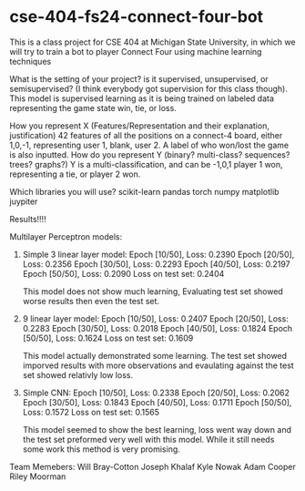# cse-404-fs24-connect-four-bot
This is a class project for CSE 404 at Michigan State University, in which we will try to train a bot to player Connect Four using machine learning techniques

What is the setting of your project? is it supervised, unsupervised, or semisupervised? (I think everybody got supervision for this class though). 
    This model is supervised learning as it is being trained on labeled data representing the game state win, tie, or loss.

How you represent X (Features/Representation  and their explanation, justification)
    42 features of all the positions on a connect-4 board, either 1,0,-1, representing user 1, blank, user 2. A label of who won/lost the game is also inputted.
How do you represent Y (binary? multi-class? sequences? trees? graphs?)
    Y is a multi-classification, and can be -1,0,1  player 1 won, representing a tie, or player 2 won. 


Which libraries you will use?
    scikit-learn
    pandas
    torch
    numpy
    matplotlib
    juypiter




Results!!!!

Multilayer Perceptron models:

1. Simple 3 linear layer model:
    Epoch [10/50], Loss: 0.2390
    Epoch [20/50], Loss: 0.2356
    Epoch [30/50], Loss: 0.2293
    Epoch [40/50], Loss: 0.2197
    Epoch [50/50], Loss: 0.2090
    Loss on test set: 0.2404

    This model does not show much learning, Evaluating test set showed worse results then even the test set.

2. 9 linear layer model:
    Epoch [10/50], Loss: 0.2407
    Epoch [20/50], Loss: 0.2283
    Epoch [30/50], Loss: 0.2018
    Epoch [40/50], Loss: 0.1824
    Epoch [50/50], Loss: 0.1624
    Loss on test set: 0.1609

    This model actually demonstrated some learning. The test set showed imporved results with more observations and evaulating against the test set showed relativly low loss.

3. Simple CNN:
    Epoch [10/50], Loss: 0.2338
    Epoch [20/50], Loss: 0.2062
    Epoch [30/50], Loss: 0.1843
    Epoch [40/50], Loss: 0.1711
    Epoch [50/50], Loss: 0.1572
    Loss on test set: 0.1565

    This model seemed to show the best learning, loss went way down and the test set preformed very well with this model. While it still needs some work this method is very promising.




Team Memebers:
Will Bray-Cotton
Joseph Khalaf
Kyle Nowak
Adam Cooper
Riley Moorman
